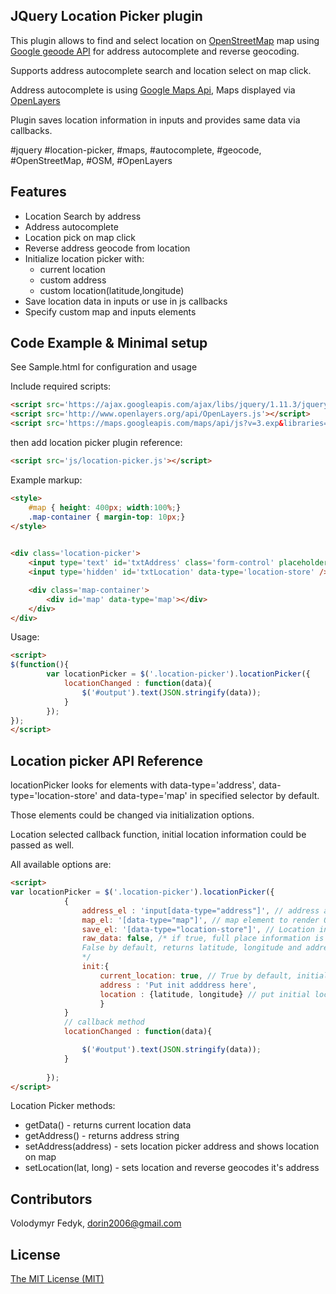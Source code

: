 ## JQuery Location Picker plugin

This plugin allows to find and select location on [OpenStreetMap](https://www.openstreetmap.org) map using [Google geoode API](https://developers.google.com/maps) for address autocomplete and reverse geocoding.

Supports address autocomplete search and location select on map click.

Address autocomplete is using [Google Maps Api](https://developers.google.com/maps),
Maps displayed via [OpenLayers](http://openlayers.org)
 
Plugin saves location information in inputs and provides same data via callbacks.

 #jquery #location-picker, #maps, #autocomplete, #geocode, #OpenStreetMap, #OSM, #OpenLayers

## Features

* Location Search by address
* Address autocomplete
* Location pick on map click
* Reverse address geocode from location
* Initialize location picker with: 
  * current location
  * custom address 
  * custom location(latitude,longitude)
* Save location data in inputs or use in js callbacks
* Specify custom map and inputs elements

## Code Example & Minimal setup

See Sample.html for configuration and usage

Include required scripts:
```html
<script src='https://ajax.googleapis.com/ajax/libs/jquery/1.11.3/jquery.min.js'></script>
<script src='http://www.openlayers.org/api/OpenLayers.js'></script>
<script src='https://maps.googleapis.com/maps/api/js?v=3.exp&libraries=places'></script>
```
then add location picker plugin reference:
```html
<script src='js/location-picker.js'></script>
```

Example markup:
```html
<style>
  	#map { height: 400px; width:100%;}
  	.map-container { margin-top: 10px;}
</style>

    
<div class='location-picker'>
	<input type='text' id='txtAddress' class='form-control' placeholder='Enter your address here' data-type='address' />
	<input type='hidden' id='txtLocation' data-type='location-store' />

	<div class='map-container'>
		<div id='map' data-type='map'></div>
	</div>
</div>
```

Usage:
```html
<script>
$(function(){
		var locationPicker = $('.location-picker').locationPicker({
			locationChanged : function(data){
				$('#output').text(JSON.stringify(data));
			}
		});
});
</script>
```
## Location picker API Reference

locationPicker looks for elements with data-type='address', data-type='location-store' and data-type='map'
in specified selector by default. 

Those elements could be changed via initialization options. 

Location selected callback function, initial location information could be passed as well.

All available options are:
```html
<script>
var locationPicker = $('.location-picker').locationPicker({
			{
				address_el : 'input[data-type="address"]', // address autocomplete input
				map_el: '[data-type="map"]', // map element to render OSM map in
				save_el: '[data-type="location-store"]', // Location information is stored in this input in JSON format
				raw_data: false, /* if true, full place information is returned in JSON format 
				False by default, returns latitude, longitude and address string in JSON format
				*/			
				init:{ 
					current_location: true, // True by default, initializes location picker with current location 
					address : 'Put init adddress here',
					location : {latitude, longitude} // put initial location here
					}
			}
			// callback method
			locationChanged : function(data){

				$('#output').text(JSON.stringify(data));
			}
			
		});
</script>
```
Location Picker methods:

* getData() - returns current location data
* getAddress() - returns address string
* setAddress(address) - sets location picker address and shows location on map
* setLocation(lat, long) - sets location and reverse geocodes it's address 


## Contributors

Volodymyr Fedyk, dorin2006@gmail.com

## License

[The MIT License (MIT)](LICENSE)
